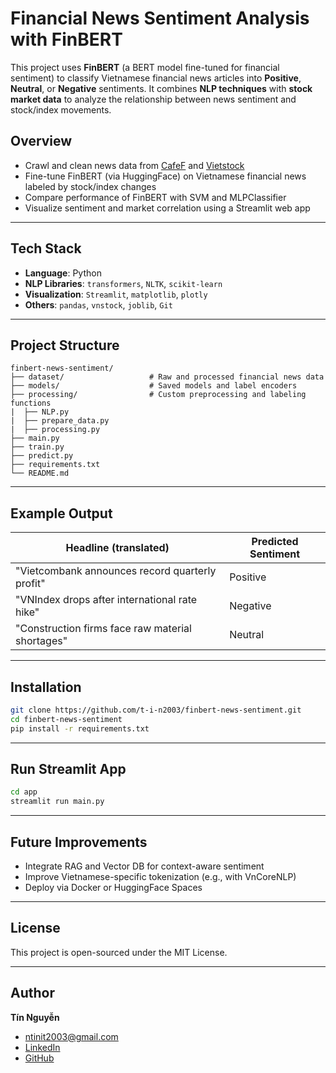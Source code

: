 
# Financial News Sentiment Analysis with FinBERT

This project uses **FinBERT** (a BERT model fine-tuned for financial sentiment) to classify Vietnamese financial news articles into **Positive**, **Neutral**, or **Negative** sentiments. It combines **NLP techniques** with **stock market data** to analyze the relationship between news sentiment and stock/index movements.

## Overview

- Crawl and clean news data from [CafeF](https://cafef.vn) and [Vietstock](https://vietstock.vn)
- Fine-tune FinBERT (via HuggingFace) on Vietnamese financial news labeled by stock/index changes
- Compare performance of FinBERT with SVM and MLPClassifier
- Visualize sentiment and market correlation using a Streamlit web app

---

## Tech Stack

- **Language**: Python
- **NLP Libraries**: `transformers`, `NLTK`, `scikit-learn`
- **Visualization**: `Streamlit`, `matplotlib`, `plotly`
- **Others**: `pandas`, `vnstock`, `joblib`, `Git`

---

## Project Structure

```
finbert-news-sentiment/
├── dataset/                   # Raw and processed financial news data
├── models/                    # Saved models and label encoders
├── processing/                # Custom preprocessing and labeling functions
|  ├── NLP.py
|  ├── prepare_data.py
|  ├── processing.py
├── main.py
├── train.py
├── predict.py              
├── requirements.txt
└── README.md
```

---

## Example Output

| Headline (translated)                               | Predicted Sentiment |
|-----------------------------------------------------|----------------------|
| "Vietcombank announces record quarterly profit"     | Positive             |
| "VNIndex drops after international rate hike"       | Negative             |
| "Construction firms face raw material shortages"    | Neutral              |

---

## Installation

```bash
git clone https://github.com/t-i-n2003/finbert-news-sentiment.git
cd finbert-news-sentiment
pip install -r requirements.txt
```

---

## Run Streamlit App

```bash
cd app
streamlit run main.py
```

---

## Future Improvements

- Integrate RAG and Vector DB for context-aware sentiment
- Improve Vietnamese-specific tokenization (e.g., with VnCoreNLP)
- Deploy via Docker or HuggingFace Spaces

---

## License

This project is open-sourced under the MIT License.

---

## Author

**Tín Nguyễn**  
- [ntinit2003@gmail.com](mailto:ntinit2003@gmail.com)  
- [LinkedIn](https://www.linkedin.com/in/tin-nguyen-04a86a278)  
- [GitHub](https://github.com/t-i-n2003)
